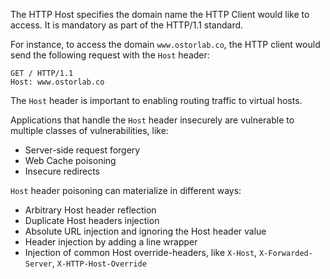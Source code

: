 The HTTP Host specifies the domain name the HTTP Client would like to access. It is mandatory as part of the HTTP/1.1
standard.

For instance, to access the domain `www.ostorlab.co`, the HTTP client would send the following request with the `Host`
header:

```http request
GET / HTTP/1.1
Host: www.ostorlab.co
```

The `Host` header is important to enabling routing traffic to virtual hosts.

Applications that handle the `Host` header insecurely are vulnerable to multiple classes of vulnerabilities, like:

* Server-side request forgery
* Web Cache poisoning
* Insecure redirects

`Host` header poisoning can materialize in different ways:

* Arbitrary Host header reflection
* Duplicate Host headers injection
* Absolute URL injection and ignoring the Host header value
* Header injection by adding a line wrapper
* Injection of common Host override-headers, like `X-Host`, `X-Forwarded-Server`, `X-HTTP-Host-Override`
